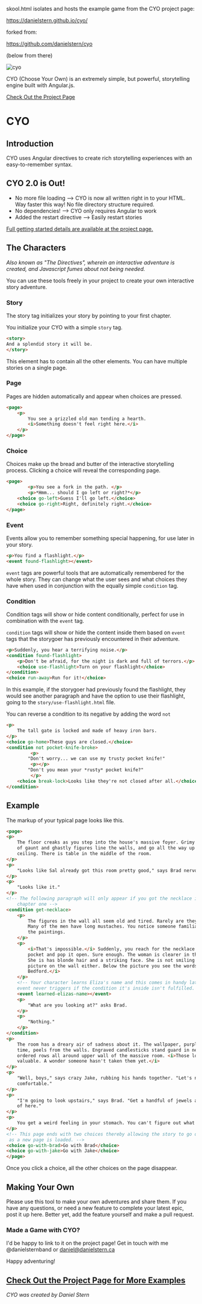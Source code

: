 skool.html isolates and hosts the example game from the CYO project page:

https://danielstern.github.io/cyo/

forked from:

https://github.com/danielstern/cyo

(below from there)

![cyo](https://raw.githubusercontent.com/danielstern/cyo/master/cyo-logo.png)

CYO (Choose Your Own) is an extremely simple, but powerful, storytelling engine built with Angular.js.

<!--http://colourco.de/triad/5/%23409532*/-->
<a target="_new" href="http://danielstern.github.io/cyo/">Check Out the Project Page</a>

CYO
===
Introduction
------------
CYO uses Angular directives to create rich storytelling experiences with an easy-to-remember syntax.


CYO 2.0 is Out!
---------------
- No more file loading
--> CYO is now all written right in to your HTML. Way faster this way! No file directory structure required.
- No dependencies!
--> CYO only requires Angular to work
- Added the restart directive
--> Easily restart stories

<a target="_new" href="http://danielstern.github.io/cyo/">Full getting started details are available at the project page.</a>

The Characters
-----------
*Also known as "The Directives", wherein an interactive adventure is created, and Javascript fumes about not being needed.*

You can use these tools freely in your project to create your own interactive story adventure.

### Story
The story tag initializes your story by pointing to your first chapter.

You initialize your CYO with a simple `story` tag.

```html
<story>
And a splendid story it will be.
</story>
```

This element has to contain all the other elements. You can have multiple stories on a single page.

### Page
Pages are hidden automatically and appear when choices are pressed.

```html
<page>
	<p>
		You see a grizzled old man tending a hearth.
		<i>Something doesn't feel right here.</i>
	</p>
</page>
```

### Choice

Choices make up the bread and butter of the interactive storytelling process. Clicking a choice will reveal the corresponding page.

```html
<page>
		<p>You see a fork in the path. </p>
		<p>*Hmm... should I go left or right?*</p>
	<choice go-left>Guess I'll go left.</choice>
	<choice go-right>Right, definitely right.</choice>
</page>
```

### Event

Events allow you to remember something special happening, for use later in your story.

```html
<p>You find a flashlight.</p>
<event found-flashlight></event>
```

`event` tags are powerful tools that are automatically remembered for the whole story. They can change what the user sees and what choices they have when used in conjunction with the equally simple `condition` tag.

### Condition

Condition tags will show or hide content conditionally, perfect for use in combination with the `event` tag.

`condition` tags will show or hide the content inside them based on `event` tags that the storygoer has previously encountered in their adventure.

```html
<p>Suddenly, you hear a terrifying noise.</p>
<condition found-flashlight>
	<p>Don't be afraid, for the night is dark and full of terrors.</p>
	<choice use-flashlight>Turn on your flashlight</choice>
</condition>
<choice run-away>Run for it!</choice>
```

In this example, if the storygoer had previously found the flashlight, they would see another paragraph and have the option to use their flashlight, going to the `story/use-flashlight.html` file.

You can reverse a condition to its negative by adding the word `not`

```html
<p>
	The tall gate is locked and made of heavy iron bars.
</p>
<choice go-home>These guys are closed.</choice>
<condition not pocket-knife-broke>
         <p>
		"Don't worry... we can use my trusty pocket knife!"
         <p></p>
		"Don't you mean your *rusty* pocket knife?"
         </p>
	<choice break-lock>Looks like they're not closed after all.</choice>
</condition>
```
<!--
Often you will want to nest just a single `choice` tag in a `condition`. For that, you can use the following shortcut:

```html
<choice use-the-wand condition="found-wand">Abra-cadaver!</choice>
```

In the above example, the storygoer would only see that button if the `found-wand` condition is true.

The condition shortcut can also be turned into its negative with `unless`:

```html
<choice use-the-wand unless condition="lost-wand">Alakablam!</choice>
```


### Crossroad

If you have a particular set of choices you are writing again, and again, you can put them in a single outside file and call it with the `crossroads` tag.

```html
<crossroads the-eight-sided-room />
```

And, inside `story/the-eight-sided-room.html`

```html
<page>
	<condition not tried-escape>
		<choice escape-mansion>Hmm... that looks like the exit.</choice>
	</condition>
	<condition not explored-library>
		<choice explore-library>Explore the library</choice>
	</condition>
	<choice go-upstairs>Go upstairs</choice>
</page>
```
-->
## Example

The markup of your typical page looks like this.

```html
<page>
<p>
	The floor creaks as you step into the house's massive foyer. Grimy paintings 
	of gaunt and ghastly figures line the walls, and go all the way up to the 
	ceiling. There is table in the middle of the room. 
</p>
<p>
	"Looks like Sal already got this room pretty good," says Brad nervously.
</p>
<p>
	"Looks like it."
</p>
<!-- The following paragraph will only appear if you got the necklace in 
	chapter one -->
<condition get-necklace>
	<p>
		The figures in the wall all seem old and tired. Rarely are they smiling. 
		Many of the men have long mustaches. You notice someone familiar in one of 
		the paintings.
	</p>
	<p>
		<i>That's impossible.</i> Suddenly, you reach for the necklace in your 
		pocket and pop it open. Sure enough. The woman is clearer in the picture. 
		She is has blonde hair and a striking face. She is not smiling in the 
		picture on the wall either. Below the picture you see the words <i>Eliza 
		Bedford.</i>
	</p>
	<!-- Your character learns Eliza's name and this comes in handy later. This 
	event never triggers if the condition it's inside isn't fulfilled. -->
	<event learned-elizas-name></event>
	<p>
		"What are you looking at?" asks Brad.
	</p>
	<p>
		"Nothing."
	</p>
</condition>
<p>
	The room has a dreary air of sadness about it. The wallpaper, purpled with 
	time, peels from the walls. Engraved candlesticks stand guard in neatly 
	ordered rows all around upper wall of the massive room. <i>Those look 
	valuable. A wonder someone hasn't taken them yet.</i>
</p>
<p>
	"Well, boys," says crazy Jake, rubbing his hands together. "Let's not get too 
	comfortable."
</p>
<p>
	"I'm going to look upstairs," says Brad. "Get a handful of jewels and get out 
	of here."
</p>
<p>
	You get a weird feeling in your stomach. You can't figure out what it is.
</p>
<!-- This page ends with two choices thereby allowing the story to go on
 as a new page is loaded. -->
<choice go-with-brad>Go with Brad</choice>
<choice go-with-jake>Go with Jake</choice>
</page>
```

Once you click a choice, all the other choices on the page disappear.


Making Your Own
---------------

Please use this tool to make your own adventures and share them. If you have any questions, or need a new feature to complete your latest epic, post it up here. Better yet, add the feature yourself and make a pull request. 

### Made a Game with CYO?

I'd be happy to link to it on the project page! Get in touch with me @danielsternband or daniel@danielstern.ca

Happy adventuring!

<a target="_new" href="http://danielstern.github.io/cyo/">Check Out the Project Page for More Examples</a>
-----------

*CYO was created by Daniel Stern*
